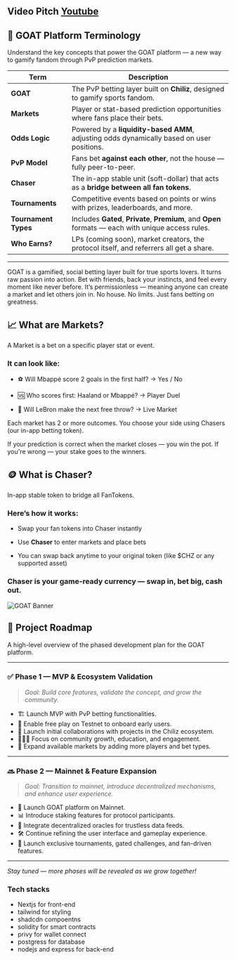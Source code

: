 ## Video Pitch [Youtube](https://www.youtube.com/watch?v=6-Kkj0T9ynk) 

## 🧠 GOAT Platform Terminology

Understand the key concepts that power the GOAT platform — a new way to gamify fandom through PvP prediction markets.

| Term               | Description |
|--------------------|-------------|
| **GOAT**           | The PvP betting layer built on **Chiliz**, designed to gamify sports fandom. |
| **Markets**        | Player or stat-based prediction opportunities where fans place their bets. |
| **Odds Logic**     | Powered by a **liquidity-based AMM**, adjusting odds dynamically based on user positions. |
| **PvP Model**      | Fans bet **against each other**, not the house — fully peer-to-peer. |
| **Chaser**         | The in-app stable unit (soft-dollar) that acts as a **bridge between all fan tokens**. |
| **Tournaments**    | Competitive events based on points or wins with prizes, leaderboards, and more. |
| **Tournament Types** | Includes **Gated**, **Private**, **Premium**, and **Open** formats — each with unique access rules. |
| **Who Earns?**     | LPs (coming soon), market creators, the protocol itself, and referrers all get a share. |

---
GOAT is a gamified, social betting layer built for true sports lovers. It turns raw passion into action. Bet with friends, back your instincts, and feel every moment like never before.
It’s permissionless — meaning anyone can create a market and let others join in. No house. No limits. Just fans betting on greatness.

## 📈 What are Markets?

A Market is a bet on a specific player stat or event.

### It can look like:

- ⚽ Will Mbappé score 2 goals in the first half? → Yes / No

- 🆚 Who scores first: Haaland or Mbappé? → Player Duel

- 🏀 Will LeBron make the next free throw? → Live Market

Each market has 2 or more outcomes. You choose your side using Chasers (our in-app betting token).

If your prediction is correct when the market closes — you win the pot. If you're wrong — your stake goes to the winners.

## 🪙 What is Chaser?

In-app stable token to bridge all FanTokens.

### Here’s how it works:

- Swap your fan tokens into Chaser instantly

- Use **Chaser** to enter markets and place bets

- You can swap back anytime to your original token (like $CHZ or any supported asset)

### Chaser is your game-ready currency — swap in, bet big, cash out.

![GOAT Banner](https://i.ibb.co/Y4r63z8w/Untitled-design-7.png)


## 🚀 Project Roadmap

A high-level overview of the phased development plan for the GOAT platform.

---

### ✅ **Phase 1 — MVP & Ecosystem Validation**
> *Goal: Build core features, validate the concept, and grow the community.*

- 🏗️ Launch MVP with PvP betting functionalities.
- 🧪 Enable free play on Testnet to onboard early users.
- 🤝 Launch initial collaborations with projects in the Chiliz ecosystem.
- 🧑‍🤝‍🧑 Focus on community growth, education, and engagement.
- 🧩 Expand available markets by adding more players and bet types.

---

### 🔜 **Phase 2 — Mainnet & Feature Expansion**
> *Goal: Transition to mainnet, introduce decentralized mechanisms, and enhance user experience.*

- 🚀 Launch GOAT platform on Mainnet.
- 📊 Introduce staking features for protocol participants.
- 🔮 Integrate decentralized oracles for trustless data feeds.
- 🛠️ Continue refining the user interface and gameplay experience.
- 🎯 Launch exclusive tournaments, gated challenges, and fan-driven features.

---

_Stay tuned — more phases will be revealed as we grow together!_


### Tech stacks
 - Nextjs for front-end
 - tailwind for styling
 - shadcdn compoentns
 - solidity for smart contracts
 - privy for wallet connect
 - postgress for database
 - nodejs and express for back-end

